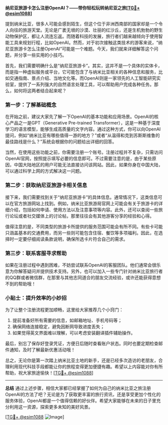 **纳尼亚旅游卡怎么注册OpenAI？——带你轻松玩转纳尼亚之旅[[TG💪+ @esim1088](https://t.me/s/esim1088)]**

提到纳米比亚，很多人可能会感到陌生，但这个位于非洲西南部的国家却是一个令人向往的旅游天堂。无论是广袤无垠的沙漠、壮丽的红沙丘，还是生机勃勃的野生动物保护区，都让人流连忘返。而随着科技的发展，旅行者们越来越倾向于使用智能工具来规划行程，比如OpenAI。然而，对于初次接触这类技术的游客来说，“纳尼亚旅游卡怎么注册OpenAI”可能是一个难题。今天，我们就来详细解答这个问题，并分享一些实用的小技巧。

首先，我们需要明确什么是“纳尼亚旅游卡”。其实，这并不是一个具体的实体卡，而是指一种虚拟服务或平台，它可能包含了与纳米比亚相关的各种信息和服务，比如交通指南、景点介绍、当地文化等。而OpenAI则是一家领先的人工智能研究实验室，提供了一系列强大的自然语言处理工具，可以帮助用户完成各种任务。那么，如何将这两者结合起来呢？

### 第一步：了解基础概念

在开始之前，建议大家先了解一下OpenAI的基本功能和应用场景。OpenAI的核心产品之一是GPT（Generative Pre-trained Transformer），这是一种基于深度学习的语言模型，能够生成高质量的文字内容。通过这种方式，你可以向OpenAI提问，例如“纳米比亚有哪些值得一游的地方？”或者“从温得和克到苏斯斯维鲁的最佳路线是什么？”系统会根据你的问题给出详细的回答。

当然，在使用这些功能之前，你需要注册一个账号。注册过程并不复杂，只需访问OpenAI官网，按照提示填写必要的信息即可。不过需要注意的是，由于某些原因，中国大陆地区的用户可能无法直接访问该网站。因此，如果你身在中国大陆，可以通过科学上网的方式解决这一问题。

### 第二步：获取纳尼亚旅游卡相关信息

接下来，我们需要找到关于“纳尼亚旅游卡”的具体信息。通常情况下，这类信息可以在官方旅游网站上找到。例如，纳米比亚旅游局官网上可能会有关于旅游卡的详细介绍，包括如何申请、使用方法以及注意事项等内容。此外，还可以查阅一些旅行论坛或者社交媒体上的讨论帖，那里往往会有其他游客分享的经验和心得。

值得注意的是，不同类型的旅游卡所提供的服务范围可能会有所不同。有些卡可能只涵盖基本的交通费用，而另一些则可能包含住宿、餐饮等多项福利。因此，在选择时一定要仔细阅读条款说明，确保所选卡片符合自己的需求。

### 第三步：联系客服寻求帮助

如果在注册过程中遇到困难，不妨尝试联系OpenAI的客服团队。他们通常会很乐意为你解答疑问并提供技术支持。另外，也可以加入一些专门针对纳米比亚旅行者的QQ群或者微信群，在那里与其他志同道合的朋友交流经验，或许还能获得意想不到的帮助哦！

### 小贴士：提升效率的小妙招

为了让整个注册流程更加顺畅，这里给大家推荐几个小窍门：

1. 提前准备好所有需要的信息，如邮箱地址、手机号码等；
2. 确保网络连接稳定，避免因断网导致进度丢失；
3. 如果觉得英文界面难以理解，可以考虑安装翻译插件辅助操作。

最后，别忘了保存好登录凭证，方便日后随时查看账户状态。同时也要定期检查邮件通知，及时了解最新优惠活动哦！

总之，无论你是第一次踏上纳米比亚土地的新手，还是已经多次造访的老朋友，合理利用现代科技手段都能让你的旅程变得更加便捷有趣。希望以上内容能对你有所帮助，祝大家旅途愉快！[[TG💪+ @esim1088](https://t.me/s/esim1088)]

---

**总结**
通过上述步骤，相信大家都已经掌握了如何为自己的纳米比亚之旅注册OpenAI的方法了吧？无论是为了获取更丰富的旅行资讯，还是享受更加个性化的服务体验，OpenAI都是一个值得信赖的好伙伴。希望大家能够在未来的日子里充分利用这一资源，探索更多未知的美好风景。

[[TG💪+ @esim1088](https://t.me/s/esim1088) ![Image](https://i.postimg.cc/4NQfJmqS/Snipaste-2025-05-13-00-14-12.png)]